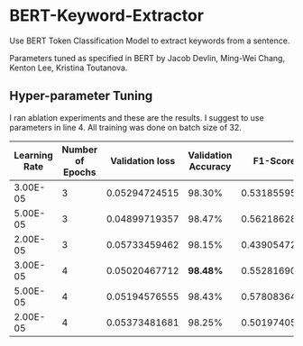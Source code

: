 # BERT-Keyword-Extractor
Use BERT Token Classification Model to extract keywords from a sentence.

Parameters tuned as specified in BERT by Jacob Devlin, Ming-Wei Chang, Kenton Lee, Kristina Toutanova.

## Hyper-parameter Tuning

I ran ablation experiments and these are the results. I suggest to use parameters in line 4.
All training was done on batch size of 32.

| Learning Rate 	| Number of Epochs 	| Validation loss 	| Validation Accuracy 	| F1-Score     	|
|---------------	|------------------	|-----------------	|---------------------	|--------------	|
| 3.00E-05      	| 3                	| 0.05294724515   	| 98.30%              	| 0.5318559557 	|
| 5.00E-05      	| 3                	| 0.04899719357   	| 98.47%              	| 0.56218628   	|
| 2.00E-05      	| 3                	| 0.05733459462   	| 98.15%              	| 0.4390547264 	|
| 3.00E-05      	| 4                	| 0.05020467712   	| **98.48%**              	| 0.5528169014 	|
| 5.00E-05      	| 4                	| 0.05194576555   	| 98.43%              	| 0.5780836421 	|
| 2.00E-05      	| 4                	| 0.05373481681   	| 98.25%              	| 0.5019740553 	|